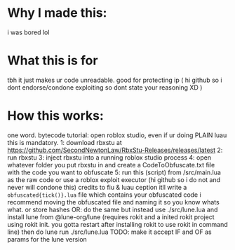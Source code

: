 # Why I made this:
i was bored lol
# What this is for
tbh it just makes ur code unreadable. good for protecting ip ( hi github so i dont endorse/condone exploiting so dont state your reasoning XD )
# How this works:
one word. bytecode
tutorial: open roblox studio, even if ur doing PLAIN luau this is mandatory.
1: download rbxstu at https://github.com/SecondNewtonLaw/RbxStu-Releases/releases/latest
2: run rbxstu
3: inject rbxstu into a running roblox studio process
4: open whatever folder you put rbxstu in and create a CodeToObfuscate.txt file with the code you want to obfuscate
5: run this (script) from /src/main.lua as the raw code
or use a roblox exploit executor (hi github so i do not and never will condone this)
credits to fiu & luau ception
itll write a `obfuscated{tick()}.lua` file which contains your obfuscated code
i recommend moving the obfuscated file and naming it so you know whats what. or store hashes
OR: 
do the same but instead use ./src/lune.lua
and install lune from @lune-org/lune (requires rokit and a inited rokit project using rokit init. you gotta restart after installing rokit to use rokit in command line)
then do lune run ./src/lune.lua
TODO: 
make it accept IF and OF as params for the lune version
